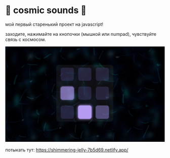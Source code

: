 # 🌌 cosmic sounds 🌌

мой первый старенький проект на javascript! 

заходите, нажимайте на кнопочки (мышкой или numpad), чувствуйте связь с космосом. 

![screen1](./images/screen1.png)

потыкать тут: 
https://shimmering-jelly-7b5d69.netlify.app/
